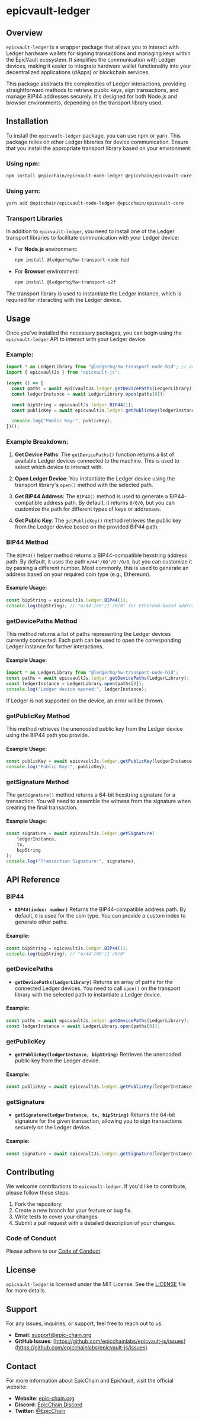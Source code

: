 # epicvault-ledger

## Overview

`epicvault-ledger` is a wrapper package that allows you to interact with Ledger hardware wallets for signing transactions and managing keys within the EpicVault ecosystem. It simplifies the communication with Ledger devices, making it easier to integrate hardware wallet functionality into your decentralized applications (dApps) or blockchain services.

This package abstracts the complexities of Ledger interactions, providing straightforward methods to retrieve public keys, sign transactions, and manage BIP44 addresses securely. It's designed for both Node.js and browser environments, depending on the transport library used.

## Installation

To install the `epicvault-ledger` package, you can use npm or yarn. This package relies on other Ledger libraries for device communication. Ensure that you install the appropriate transport library based on your environment:

### Using npm:

```sh
npm install @epicchain/epicvault-node-ledger @epicchain/epicvault-core
```

### Using yarn:

```sh
yarn add @epicchain/epicvault-node-ledger @epicchain/epicvault-core
```

### Transport Libraries

In addition to `epicvault-ledger`, you need to install one of the Ledger transport libraries to facilitate communication with your Ledger device:

- For **Node.js** environment:
  ```sh
  npm install @ledgerhq/hw-transport-node-hid
  ```

- For **Browser** environment:
  ```sh
  npm install @ledgerhq/hw-transport-u2f
  ```

The transport library is used to instantiate the Ledger instance, which is required for interacting with the Ledger device.

## Usage

Once you've installed the necessary packages, you can begin using the `epicvault-ledger` API to interact with your Ledger device.

### Example:

```js
import * as LedgerLibrary from "@ledgerhq/hw-transport-node-hid"; // or the browser transport
import { epicvaultJs } from "epicvault-js";

(async () => {
  const paths = await epicvaultJs.ledger.getDevicePaths(LedgerLibrary);
  const ledgerInstance = await LedgerLibrary.open(paths[0]);

  const bipString = epicvaultJs.ledger.BIP44(1);
  const publicKey = await epicvaultJs.ledger.getPublicKey(ledgerInstance, bipString);

  console.log("Public Key:", publicKey);
})();
```

### Example Breakdown:

1. **Get Device Paths**:
   The `getDevicePaths()` function returns a list of available Ledger devices connected to the machine. This is used to select which device to interact with.

2. **Open Ledger Device**:
   You instantiate the Ledger device using the transport library's `open()` method with the selected path.

3. **Get BIP44 Address**:
   The `BIP44()` method is used to generate a BIP44-compatible address path. By default, it returns `0/0/0`, but you can customize the path for different types of keys or addresses.

4. **Get Public Key**:
   The `getPublicKey()` method retrieves the public key from the Ledger device based on the provided BIP44 path.

### BIP44 Method

The `BIP44()` helper method returns a BIP44-compatible hexstring address path. By default, it uses the path `m/44'/60'/0'/0/0`, but you can customize it by passing a different number. Most commonly, this is used to generate an address based on your required coin type (e.g., Ethereum).

#### Example Usage:

```js
const bipString = epicvaultJs.ledger.BIP44(1);
console.log(bipString); // "m/44'/60'/1'/0/0" for Ethereum-based addresses
```

### getDevicePaths Method

This method returns a list of paths representing the Ledger devices currently connected. Each path can be used to open the corresponding Ledger instance for further interactions.

#### Example Usage:

```js
import * as LedgerLibrary from "@ledgerhq/hw-transport-node-hid";
const paths = await epicvaultJs.ledger.getDevicePaths(LedgerLibrary);
const ledgerInstance = LedgerLibrary.open(paths[0]);
console.log("Ledger device opened:", ledgerInstance);
```

If Ledger is not supported on the device, an error will be thrown.

### getPublicKey Method

This method retrieves the unencoded public key from the Ledger device using the BIP44 path you provide.

#### Example Usage:

```js
const publicKey = await epicvaultJs.ledger.getPublicKey(ledgerInstance, bipString);
console.log("Public Key:", publicKey);
```

### getSignature Method

The `getSignature()` method returns a 64-bit hexstring signature for a transaction. You will need to assemble the witness from the signature when creating the final transaction.

#### Example Usage:

```js
const signature = await epicvaultJs.ledger.getSignature(
    ledgerInstance,
    tx,
    bipString
);
console.log("Transaction Signature:", signature);
```

## API Reference

### BIP44

- **`BIP44(index: number)`**
  Returns the BIP44-compatible address path. By default, `0` is used for the coin type. You can provide a custom index to generate other paths.

#### Example:

```js
const bipString = epicvaultJs.ledger.BIP44(1);
console.log(bipString); // "m/44'/60'/1'/0/0"
```

### getDevicePaths

- **`getDevicePaths(LedgerLibrary)`**
  Returns an array of paths for the connected Ledger devices. You need to call `open()` on the transport library with the selected path to instantiate a Ledger device.

#### Example:

```js
const paths = await epicvaultJs.ledger.getDevicePaths(LedgerLibrary);
const ledgerInstance = await LedgerLibrary.open(paths[0]);
```

### getPublicKey

- **`getPublicKey(ledgerInstance, bipString)`**
  Retrieves the unencoded public key from the Ledger device.

#### Example:

```js
const publicKey = await epicvaultJs.ledger.getPublicKey(ledgerInstance, bipString);
```

### getSignature

- **`getSignature(ledgerInstance, tx, bipString)`**
  Returns the 64-bit signature for the given transaction, allowing you to sign transactions securely on the Ledger device.

#### Example:

```js
const signature = await epicvaultJs.ledger.getSignature(ledgerInstance, tx, bipString);
```

## Contributing

We welcome contributions to `epicvault-ledger`. If you'd like to contribute, please follow these steps:

1. Fork the repository.
2. Create a new branch for your feature or bug fix.
3. Write tests to cover your changes.
4. Submit a pull request with a detailed description of your changes.

### Code of Conduct

Please adhere to our [Code of Conduct](CODE_OF_CONDUCT.md).

## License

`epicvault-ledger` is licensed under the MIT License. See the [LICENSE](LICENSE) file for more details.

## Support

For any issues, inquiries, or support, feel free to reach out to us:

- **Email**: [support@epic-chain.org](mailto:support@epic-chain.org)
- **GitHub Issues**: [https://github.com/epicchainlabs/epicvault-js/issues](https://github.com/epicchainlabs/epicvault-js/issues)

## Contact

For more information about EpicChain and EpicVault, visit the official website:

- **Website**: [epic-chain.org](https://epic-chain.org)
- **Discord**: [EpicChain Discord](https://discord.com/epicchain)
- **Twitter**: [@EpicChain](https://twitter.com/EpicChainLabs)
